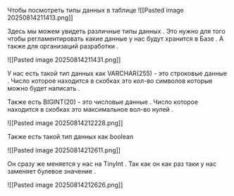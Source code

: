Чтобы посмотреть типы данных в таблице 
![[Pasted image 20250814211413.png]]

Здесь мы можем увидеть различные типы данных . Это нужно для того чтобы регламентировать какие данные у нас будут хранится в Базе . А также для организаций разработки . 

![[Pasted image 20250814211431.png]]

У нас есть такой тип данных как VARCHAR(255) - это строковые данные . Число которое находится в скобках это кол-во символов которые можно будет написать .

Также есть BIGINT(20) - это числовые данные . Число которое находится в скобках это максимальное вол-во нулей .

![[Pasted image 20250814212228.png]]

Также есть такой тип данных как boolean 

![[Pasted image 20250814212611.png]]

Он сразу же меняется у нас на TinyInt . Так как он как раз таки у нас заменяет булевое значение .

![[Pasted image 20250814212626.png]]